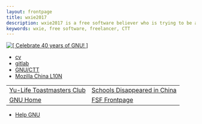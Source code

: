 ```yaml
---
layout: frontpage
title: wxie2017
description: wxie2017 is a free software believer who is trying to be a freelancer working with free software.
keywords: wxie, free software, freelancer, CTT
---
```



<a href="https://www.gnu.org/gnu40"><img src="GNU40_badge.png" alt="[ Celebrate 40 years of GNU! ]" /></a>

<div class="navbar">
  <div class="navbar-inner">
      <ul class="nav">
          <li><a href="{{ BASE_PATH }}/assets/cv.pdf">cv</a></li>
<!-- no github anymore         <li><a href="https://github.com/wxie2017">github</a></li>  -->
          <li><a href="https://gitlab.com/wxie2017">gitlab</a></li>
          <li><a href="https://savannah.gnu.org/projects/www-zh-cn/">GNU/CTT</a></li>
          <li><a href="https://community.mozilla.org/groups/mozilla-china-l10n/">Mozilla China L10N</a></li>
      </ul>
  </div>
</div>

<table class="wide">
<tr>
  <td class="left">
    <a href="https://yulifeclub.gitlab.io/">Yu-Life Toastmasters Club</a>
  </td>
  <td class="right">
    <a href="https://schools-disappeared-in-china.gitlab.io/webpages/schools.html">Schools Disappeared in China</a>
  </td>
</tr>
<tr>
  <td class="left">
    <a href="https://www.gnu.org/">GNU Home</a>
  </td>
  <td class="right">
    <a href="https://www.fsf.org/">FSF Frontpage</a>
  </td>
</tr>
</table>

<div class="navbar">
  <div class="navbar-inner">
      <ul class="nav">
          <li><a href="https://www.gnu.org/help/help.html">Help GNU</a></li>
      </ul>
  </div>
</div>
